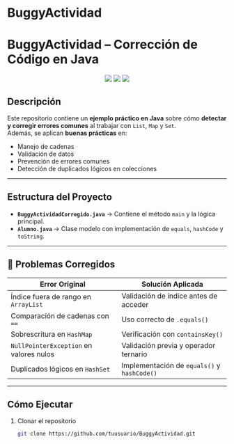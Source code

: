 # BuggyActividad
# BuggyActividad – Corrección de Código en Java  

<p align="center">
  <img src="https://img.shields.io/badge/Java-Project-red?style=for-the-badge&logo=java" />
  <img src="https://img.shields.io/badge/Estado-Completado-green?style=for-the-badge" />
  <img src="https://img.shields.io/badge/Autor-Carlos%20Arce-orange?style=for-the-badge" />
</p>

##  Descripción  

Este repositorio contiene un **ejemplo práctico en Java** sobre cómo **detectar y corregir errores comunes** al trabajar con `List`, `Map` y `Set`.  
Además, se aplican **buenas prácticas** en:  
- Manejo de cadenas  
- Validación de datos  
- Prevención de errores comunes  
- Detección de duplicados lógicos en colecciones  

---

## Estructura del Proyecto  

- **`BuggyActividadCorregido.java`** → Contiene el método `main` y la lógica principal.  
- **`Alumno.java`** → Clase modelo con implementación de `equals`, `hashCode` y `toString`.  

---

## 🔧 Problemas Corregidos  

|  Error Original |  Solución Aplicada |
|------------------|----------------------|
| Índice fuera de rango en `ArrayList` | Validación de índice antes de acceder |
| Comparación de cadenas con `==` | Uso correcto de `.equals()` |
| Sobrescritura en `HashMap` | Verificación con `containsKey()` |
| `NullPointerException` en valores nulos | Validación previa y operador ternario |
| Duplicados lógicos en `HashSet` | Implementación de `equals()` y `hashCode()` |

---

##  Cómo Ejecutar  

1. Clonar el repositorio  
   ```bash
   git clone https://github.com/tuusuario/BuggyActividad.git
